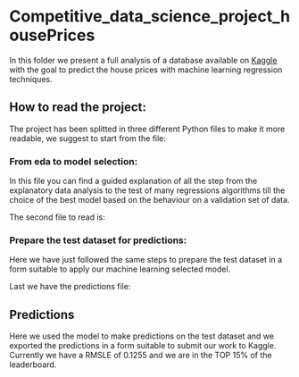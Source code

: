 # Competitive_data_science_project_housePrices

In this folder we present a full analysis of a database available on [Kaggle](https://www.kaggle.com/) with the goal to predict the house prices with machine learning regression techniques.

## How to read the project:
The project has been splitted in three different Python files to make it more readable, we suggest to start from the file:

### From eda to model selection:
In this file you can find a guided explanation of all the step from the explanatory data analysis to the test of many regressions algorithms till the choice of the best model based on the behaviour on a validation set of data.

The second file to read is:

### Prepare the test dataset for predictions:
Here we have just followed the same steps to prepare the test dataset in a form suitable to apply our machine learning selected model.

Last we have the predictions file:

## Predictions
Here we used the model to make predictions on the test dataset and we exported the predictions in a form suitable to submit our work to Kaggle. Currently we have a RMSLE of 0.1255 and we are in the TOP 15% of the leaderboard.


